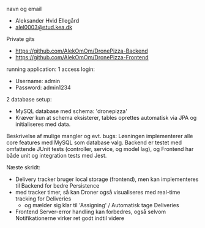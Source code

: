 navn og email
- Aleksander Hvid Ellegård
- alel0003@stud.kea.dk

Private gits
- https://github.com/AlekOmOm/DronePizza-Backend
- https://github.com/AlekOmOm/DronePizza-Frontend

running application:
1 access login:
- Username: admin
- Password: admin1234

2 database setup:
- MySQL database med schema: 'dronepizza'
- Kræver kun at schema eksisterer, tables oprettes automatisk via JPA og initialiseres med data.

Beskrivelse af mulige mangler og evt. bugs:
  Løsningen implementerer alle core features med MySQL som database valg.
  Backend er testet med omfattende JUnit tests (controller, service, og model lag),
  og Frontend har både unit og integration tests med Jest.

Næste skridt:
- Delivery tracker bruger local storage (frontend), men kan implementeres til Backend for bedre Persistence
- med tracker timer, så kan Droner også visualiseres med real-time tracking for Deliveries
  - og mælder sig klar til 'Assigning' / Automatisk tage Deliveries
- Frontend Server-error handling kan forbedres, også selvom Notifikationerne virker ret godt indtil videre
